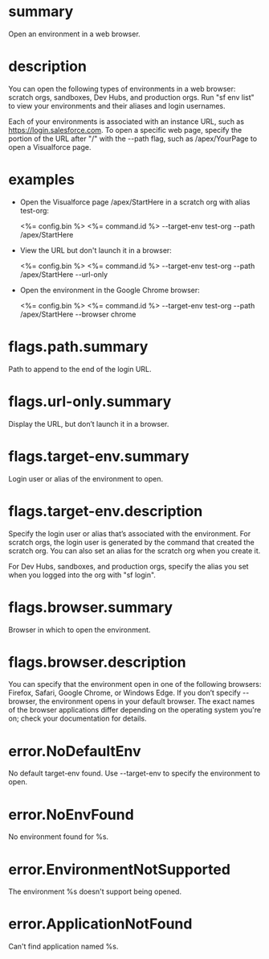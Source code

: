 # summary

Open an environment in a web browser.

# description

You can open the following types of environments in a web browser: scratch orgs, sandboxes, Dev Hubs, and production orgs. Run "sf env list" to view your environments and their aliases and login usernames.

Each of your environments is associated with an instance URL, such as https://login.salesforce.com. To open a specific web page, specify the portion of the URL after "<URL>/" with the --path flag, such as /apex/YourPage to open a Visualforce page.

# examples

- Open the Visualforce page /apex/StartHere in a scratch org with alias test-org:

  <%= config.bin %> <%= command.id %> --target-env test-org --path /apex/StartHere

- View the URL but don't launch it in a browser:

  <%= config.bin %> <%= command.id %> --target-env test-org --path /apex/StartHere --url-only

- Open the environment in the Google Chrome browser:

  <%= config.bin %> <%= command.id %> --target-env test-org --path /apex/StartHere --browser chrome

# flags.path.summary

Path to append to the end of the login URL.

# flags.url-only.summary

Display the URL, but don’t launch it in a browser.

# flags.target-env.summary

Login user or alias of the environment to open.

# flags.target-env.description

Specify the login user or alias that’s associated with the environment. For scratch orgs, the login user is generated by the command that created the scratch org. You can also set an alias for the scratch org when you create it.

For Dev Hubs, sandboxes, and production orgs, specify the alias you set when you logged into the org with "sf login".

# flags.browser.summary

Browser in which to open the environment.

# flags.browser.description

You can specify that the environment open in one of the following browsers: Firefox, Safari, Google Chrome, or Windows Edge. If you don’t specify --browser, the environment opens in your default browser. The exact names of the browser applications differ depending on the operating system you're on; check your documentation for details. 

# error.NoDefaultEnv

No default target-env found. Use --target-env to specify the environment to open.

# error.NoEnvFound

No environment found for %s.

# error.EnvironmentNotSupported

The environment %s doesn't support being opened.

# error.ApplicationNotFound

Can't find application named %s.
